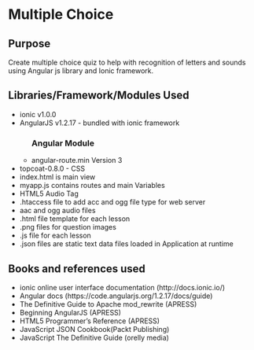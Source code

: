 <h1>Multiple Choice</h1>

<h2>Purpose</h2>
<p>Create multiple choice quiz to help with recognition of letters and sounds using Angular js library and Ionic framework.</p>

<h2>Libraries/Framework/Modules Used</h2>
<ul>
    <li>ionic v1.0.0</li>
    <li>AngularJS v1.2.17 - bundled with ionic framework</li>
    <ul><h3>Angular Module</h3>
       <li>angular-route.min Version 3</li>
    </ul>
    <li>topcoat-0.8.0 - CSS</li>
    <li>index.html is main view</li>
    <li>myapp.js contains routes and main Variables</li>
    <li>HTML5 Audio Tag</li>
    <li>.htaccess file to add acc and ogg file type for web server</li>
    <li>aac and ogg audio files</li>
    <li>.html file template for each lesson</li>
    <li>.png files for question images</li>
    <li>.js file for each lesson</li>
    <li>.json files are static text data files loaded in Application at runtime</li>
</ul>

<h2>Books and references used</h2>
<ul>
    <li>ionic online user interface documentation (http://docs.ionic.io/)</li>
    <li>Angular docs (https://code.angularjs.org/1.2.17/docs/guide)</li>
    <li>The Definitive Guide to Apache mod_rewrite (APRESS)</li>
    <li>Beginning AngularJS (APRESS)</li>
    <li>HTML5 Programmer’s Reference (APRESS)</li>
    <li>JavaScript JSON Cookbook(Packt Publishing)</li>
    <li>JavaScript The Definitive Guide (orelly media)</li>
</ul>